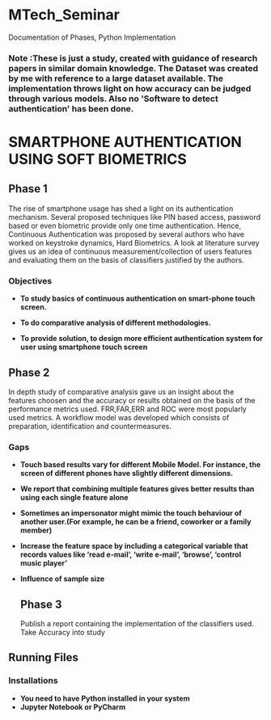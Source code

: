 # MTech_Seminar
Documentation of Phases, Python Implementation

### Note :These is just a study, created with guidance of research papers in similar domain knowledge. The Dataset was created by me with reference to a large dataset available. The implementation throws light on how accuracy can be judged through various models. Also no 'Software to detect authentication' has been done.

# SMARTPHONE AUTHENTICATION USING SOFT BIOMETRICS

## Phase 1 

The rise of smartphone usage has shed a light on its authentication mechanism. Several proposed techniques like PIN based access, password based or even biometric
provide only one time authentication. Hence, Continuous Authentication was proposed by several authors who have worked on keystroke dynamics, Hard Biometrics.
A look at literature survey gives us an idea of continuous measurement/collection of users features and evaluating them on the basis of classifiers justified by the authors.

### Objectives

* **To study basics of continuous authentication on smart-phone touch screen.**
  
* **To do comparative analysis of different methodologies.**
  
* **To provide solution, to design more efficient authentication system for user using smartphone touch screen**


## Phase 2

In depth study of comparative analysis gave us an insight about the features choosen and the accuracy or results obtained on the basis of the performance metrics used.
FRR,FAR,ERR and ROC were most popularly used metrics. A workflow model was developed which consists of preparation, identification and countermeasures.

### Gaps

* **Touch based results vary for different Mobile Model. For instance, the screen of different phones have slightly different dimensions.**
  
* **We report that combining multiple features gives better results than using each single feature alone**
  
* **Sometimes an impersonator might mimic the touch behaviour of another user.(For example, he can be a friend, coworker or a family member)**
  
* **Increase the feature space by including a categorical variable that records values like ‘read e-mail’, ‘write e-mail’, ‘browse’, ‘control music player’**
  
* **Influence of sample size**
  
  
  
  ## Phase 3
  
  Publish a report containing the implementation of the classifiers used. 
  Take Accuracy into study
  
## Running Files

### Installations

* **You need to have Python installed in your system**
* **Jupyter Notebook or PyCharm**

